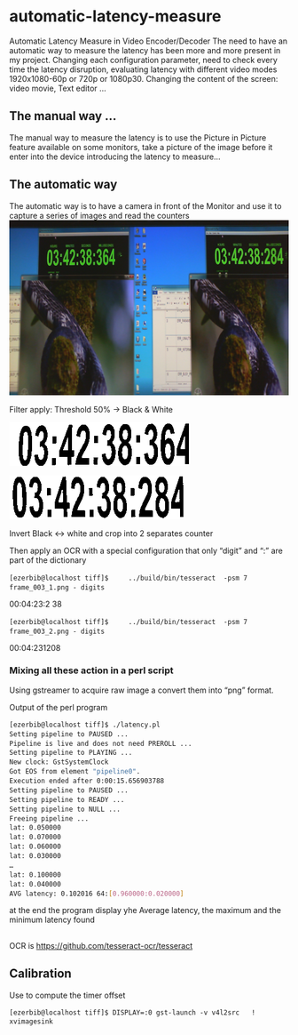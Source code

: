 # automatic-latency-measure

Automatic Latency Measure in Video Encoder/Decoder
The need to have an automatic way to measure the latency has been more and more present in my project. Changing each configuration parameter, need to check every time the latency disruption, evaluating latency with different video modes 1920x1080-60p or 720p or 1080p30. Changing the content of the screen: video movie, Text editor …
 
## The manual way …
The manual way to measure the latency is to use the Picture in Picture feature available on some monitors, take a picture of the image before it enter into the device introducing the latency to measure…
                                                  

## The automatic way 
The automatic way is to have a camera in front of the Monitor and use it to capture a series of images and read the counters
![Original screen shot](frame001.png)
 
Filter apply: Threshold 50% -> Black & White

![After BW](frame_001_1.png)

![After BW](frame_001_2.png)

Invert Black <-> white and crop into 2  separates counter
       
Then apply an OCR with a special configuration that only “digit” and “:” are part of the dictionary

`[ezerbib@localhost tiff]$     ../build/bin/tesseract  -psm 7 frame_003_1.png - digits`

00:04:23:2 38

`[ezerbib@localhost tiff]$     ../build/bin/tesseract  -psm 7 frame_003_2.png - digits`

00:04:231208

### Mixing all these action in a perl script
Using gstreamer to acquire raw image a convert them into “png” format.
 
 
Output of the perl program

```bash
[ezerbib@localhost tiff]$ ./latency.pl 
Setting pipeline to PAUSED ...
Pipeline is live and does not need PREROLL ...
Setting pipeline to PLAYING ...
New clock: GstSystemClock
Got EOS from element "pipeline0".
Execution ended after 0:00:15.656903788
Setting pipeline to PAUSED ...
Setting pipeline to READY ...
Setting pipeline to NULL ...
Freeing pipeline ...
lat: 0.050000
lat: 0.070000
lat: 0.060000
lat: 0.030000
…
lat: 0.100000
lat: 0.040000
AVG latency: 0.102016 64:[0.960000:0.020000]
```



at the end the program display yhe Average latency, the maximum and the minimum latency found

##
OCR is 
https://github.com/tesseract-ocr/tesseract


## Calibration
Use to compute the timer offset
```
[ezerbib@localhost tiff]$ DISPLAY=:0 gst-launch -v v4l2src   ! xvimagesink 
```
